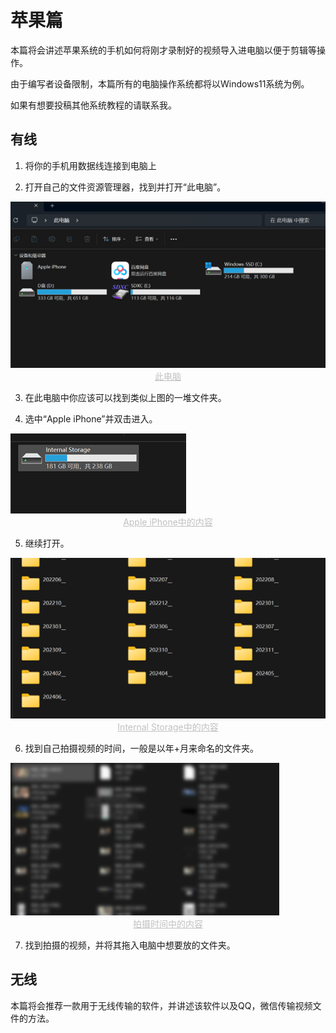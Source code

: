 # 苹果篇

本篇将会讲述苹果系统的手机如何将刚才录制好的视频导入进电脑以便于剪辑等操作。

由于编写者设备限制，本篇所有的电脑操作系统都将以Windows11系统为例。

如果有想要投稿其他系统教程的请联系我。

## 有线

1. 将你的手机用数据线连接到电脑上

2. 打开自己的文件资源管理器，找到并打开“此电脑”。

<img src="./images/ios_wire1.png">

<center style="color:#C0C0C0;text-decoration:underline">此电脑</center>

3. 在此电脑中你应该可以找到类似上图的一堆文件夹。

4. 选中“Apple iPhone”并双击进入。

<img src="./images/ios_wire2.png">

<center style="color:#C0C0C0;text-decoration:underline">Apple iPhone中的内容</center>

5. 继续打开。

<img src="./images/ios_wire3.png">

<center style="color:#C0C0C0;text-decoration:underline">Internal Storage中的内容</center>

6. 找到自己拍摄视频的时间，一般是以年+月来命名的文件夹。

<img src="./images/ios_wire4.png">

<center style="color:#C0C0C0;text-decoration:underline">拍摄时间中的内容</center>

7. 找到拍摄的视频，并将其拖入电脑中想要放的文件夹。

## 无线

本篇将会推荐一款用于无线传输的软件，并讲述该软件以及QQ，微信传输视频文件的方法。


